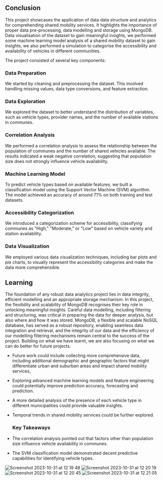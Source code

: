 ## Conclusion
This project showcases the application of data data structure and analytics for comprehending shared mobility services. It highlights the importance of proper data pre-processing, data modelling and storage using MongoDB. Data visualisation of the dataset to gain meaningful insights, we performed some machine learning model analysis of a shared mobility dataset to gain insights, we also performed a simulation to categorise the accessibility and availability of vehicles in different communities.

The project consisted of several key components:

### Data Preparation

We started by cleaning and preprocessing the dataset. This involved handling missing values, data type conversions, and feature extraction.

### Data Exploration

We explored the dataset to better understand the distribution of variables, such as vehicle types, provider names, and the number of available stations in communes.

### Correlation Analysis

We performed a correlation analysis to assess the relationship between the population of communes and the number of shared vehicles available. The results indicated a weak negative correlation, suggesting that population size does not strongly influence vehicle availability.

### Machine Learning Model

To predict vehicle types based on available features, we built a classification model using the Support Vector Machine (SVM) algorithm. The model achieved an accuracy of around 71% on both training and test datasets.

### Accessibility Categorization

We introduced a categorization scheme for accessibility, classifying communes as "High," "Moderate," or "Low" based on vehicle variety and station availability.

### Data Visualization

We employed various data visualization techniques, including bar plots and pie charts, to visually represent the accessibility categories and make the data more comprehensible.


## Learning

The foundation of any robust data analytics project lies in data integrity, efficient modelling and an appropriate storage mechanism. In this project, the flexibility and scalability of MongoDB recognises their key role in unlocking meaningful insights. Careful data modelling, including filtering and structuring, was critical in preparing the data for deeper analysis, but also where and how it was stored. MongoDB, a flexible and scalable NoSQL database, has served as a robust repository, enabling seamless data integration and retrieval, and the integrity of our data and the efficiency of our modelling filtering mechanisms remain central to the success of the project.
Building on what we have learnt, we are also focusing on what we can do better for future projects.

- Future work could include collecting more comprehensive data, including additional demographic and geographic factors that might differentiate urban and suburban areas and impact shared mobility services, 
- Exploring advanced machine learning models and feature engineering could potentially improve prediction accuracy, forecasting and prediction.
- A more detailed analysis of the presence of each vehicle type in different municipalities could provide valuable insights.
- Temporal trends in shared mobility services could be further explored.

  ### Key Takeaways

- The correlation analysis pointed out that factors other than population size influence vehicle availability in communes.
- The SVM classification model demonstrated decent predictive capabilities for identifying vehicle types.

![Screenshot 2023-10-31 at 12 19 48](https://github.com/jahua/Swiss_Mobility_Insights/assets/16496916/958533b7-cd1c-4d21-aa31-300f28970943)
![Screenshot 2023-10-31 at 12 20 19](https://github.com/jahua/Swiss_Mobility_Insights/assets/16496916/cbba4627-8a7d-4741-8dce-b5c65ffd7fa1)
![Screenshot 2023-10-31 at 12 20 45](https://github.com/jahua/Swiss_Mobility_Insights/assets/16496916/0a691281-6f4d-4c21-b070-f989e2ccbd89)
![Screenshot 2023-10-31 at 12 21 05](https://github.com/jahua/Swiss_Mobility_Insights/assets/16496916/dc53d2d0-328c-4d35-9557-6408e28bbdd4)
